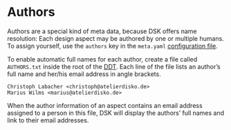 # Authors

Authors are a special kind of meta data, because DSK offers name resolution: Each design aspect may be authored by one or multiple humans. To assign yourself, use the `authors` key in the `meta.yaml` [configuration file](/The-Design-Definitions-Tree/Meta-Data).

To enable automatic full names for each author, create a file called `AUTHORS.txt`  inside the root of the [DDT](/The-Design-Definitions-Tree). Each line of the file lists an author’s full name and her/his email address in angle brackets.

```
Christoph Labacher <christoph@atelierdisko.de>
Marius Wilms <marius@atelierdisko.de>
```

When the author information of an aspect contains an email address assigned to a person in this file, DSK will display the authors’ full names and link to their email addresses.
